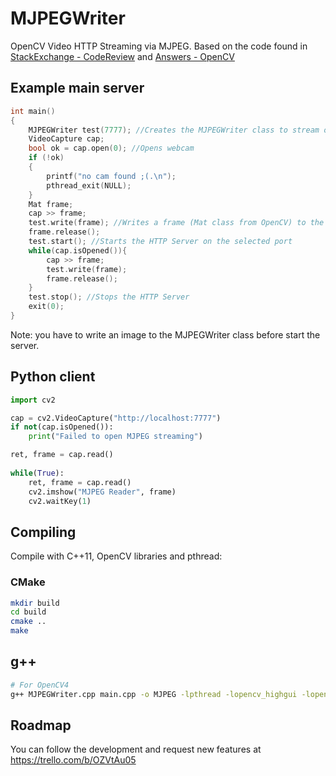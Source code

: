 # MJPEGWriter
OpenCV Video HTTP Streaming via MJPEG.
Based on the code found in 
[StackExchange -  CodeReview](http://codereview.stackexchange.com/questions/124321/multithreaded-mjpg-network-stream-server/156915#156915) and [Answers - OpenCV](http://answers.opencv.org/question/6976/display-iplimage-in-webbrowsers/)

## Example main server

```C++
int main()
{
    MJPEGWriter test(7777); //Creates the MJPEGWriter class to stream on the given port
    VideoCapture cap;
    bool ok = cap.open(0); //Opens webcam
    if (!ok)
    {
        printf("no cam found ;(.\n");
        pthread_exit(NULL);
    }
    Mat frame;
    cap >> frame;
    test.write(frame); //Writes a frame (Mat class from OpenCV) to the server
    frame.release();
    test.start(); //Starts the HTTP Server on the selected port
    while(cap.isOpened()){
        cap >> frame; 
        test.write(frame); 
        frame.release();
    }
    test.stop(); //Stops the HTTP Server
    exit(0);
}
```
Note: you have to write an image to the MJPEGWriter class before start the server.

## Python client
```Python
import cv2

cap = cv2.VideoCapture("http://localhost:7777")
if not(cap.isOpened()):
    print("Failed to open MJPEG streaming")

ret, frame = cap.read()
 
while(True):
    ret, frame = cap.read()
    cv2.imshow("MJPEG Reader", frame)
    cv2.waitKey(1)

```

## Compiling
Compile with C++11, OpenCV libraries and pthread:

### CMake

```sh
mkdir build
cd build
cmake ..
make
```

## g++

```sh
# For OpenCV4
g++ MJPEGWriter.cpp main.cpp -o MJPEG -lpthread -lopencv_highgui -lopencv_core `pkg-config --libs opencv4 --cflags opencv4`  
```

## Roadmap
You can follow the development and request new features at https://trello.com/b/OZVtAu05
